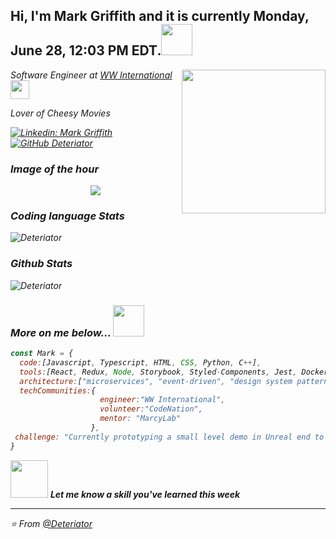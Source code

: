 <h2> Hi, I'm Mark Griffith and it is currently Monday, June 28, 12:03 PM EDT.<img src="https://toggl.com/blog/wp-content/uploads/2018/08/programming-comic-blog-header.png" width="50"></h2>
<img align='right' src="https://media.giphy.com/media/LcfBYS8BKhCvK/giphy.gif" width="230">
<p><em>Software Engineer at <a href="https://www.weightwatchers.com/us/about-WW">WW International</a><img src="https://media.giphy.com/media/JrXc72Pz2Ib1dBK13T/giphy.gif" width="30" 
</em></p>
<p><em>Lover of Cheesy Movies</em></p>

[![Linkedin: Mark Griffith](https://img.shields.io/badge/-Mark_Griffith-blue?style=flat-square&logo=Linkedin&logoColor=white&link=https://www.linkedin.com/in/g-mark)](https://www.linkedin.com/in/g-mark)
[![GitHub Deteriator](https://img.shields.io/github/followers/Deteriator?label=follow&style=social)](https://github.com/Deteriator)


### Image of the hour
<div align= center>
  <img src="https://images.unsplash.com/photo-1624737867865-64c6a64ae299?crop=entropy&cs=tinysrgb&fit=crop&fm=jpg&h=200&ixlib=rb-1.2.1&q=80&w=400">
</div>

### Coding language Stats
<p>
  <img align="center" src=https://github-readme-stats.vercel.app/api/top-langs/?username=Deteriator&layout=compact&show_icons=true alt=Deteriator />
</p>

### Github Stats
<p>
  <img align="center" src=https://github-readme-stats.vercel.app/api?username=Deteriator&show_icons=true alt=Deteriator />
</p>


### More on me below... <img src="https://media.giphy.com/media/VgCDAzcKvsR6OM0uWg/giphy.gif" width="50"> 

```javascript
const Mark = {
  code:[Javascript, Typescript, HTML, CSS, Python, C++],
  tools:[React, Redux, Node, Storybook, Styled-Components, Jest, Docker],
  architecture:["microservices", "event-driven", "design system pattern"],
  techCommunities:{    
                    engineer:"WW International",
                    volunteer:"CodeNation",
                    mentor: "MarcyLab"
                  },
 challenge: "Currently prototyping a small level demo in Unreal end to end!"
}
```

<img src="https://media.giphy.com/media/LnQjpWaON8nhr21vNW/giphy.gif" width="60"> <em><b>Let me know a skill you've learned this week</b>

---

⭐️ From [@Deteriator](https://github.com/Deteriator)
